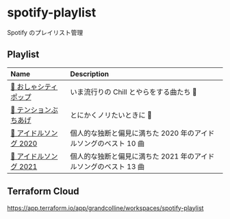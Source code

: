 # spotify-playlist

Spotify のプレイリスト管理

## Playlist

| Name                                                                               | Description                                                      |
| :--------------------------------------------------------------------------------- | :--------------------------------------------------------------- |
| [🌃 おしゃシティポップ](https://open.spotify.com/playlist/3Uf0EjLrfkcWg5UeEn12LI)  | いま流行りの Chill とやらをする曲たち 🌛                         |
| [🤘 テンションぶちあげ](https://open.spotify.com/playlist/5JfyVXie2NkPwij6s4G6Bg)  | とにかくノリたいときに 🕺                                        |
| [🎤 アイドルソング 2020](https://open.spotify.com/playlist/6TsxDGJwzNWFo7WgOcZ2b5) | 個人的な独断と偏見に満ちた 2020 年のアイドルソングのベスト 10 曲 |
| [🎤 アイドルソング 2021](https://open.spotify.com/playlist/3CyXtSIkEQavG7gQCXmFnJ) | 個人的な独断と偏見に満ちた 2021 年のアイドルソングのベスト 13 曲 |

## Terraform Cloud

https://app.terraform.io/app/grandcolline/workspaces/spotify-playlist
